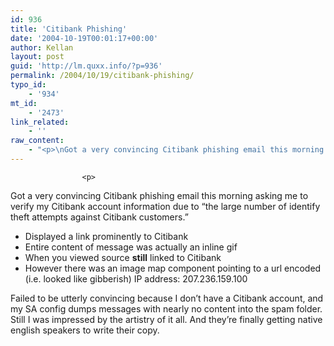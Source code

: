 ```yaml
---
id: 936
title: 'Citibank Phishing'
date: '2004-10-19T00:01:17+00:00'
author: Kellan
layout: post
guid: 'http://lm.quxx.info/?p=936'
permalink: /2004/10/19/citibank-phishing/
typo_id:
    - '934'
mt_id:
    - '2473'
link_related:
    - ''
raw_content:
    - "<p>\nGot a very convincing Citibank phishing email this morning asking me to verify my Citibank account information due to \\\"the large number of identify theft attempts against Citibank customers.\\\"  \n<ul>\n<li>Displayed a link prominently to Citibank</li>\n<li>Entire content of message was actually an inline gif</li>\n<li>When you viewed source <b>still</b> linked to Citibank</li>\n<li>However there was an image map component pointing to a url encoded (i.e. looked like gibberish) IP address: 207.236.159.100</li>\n</ul>\n\nFailed to be utterly convincing because I don\\'t have a Citibank account, and my SA config dumps messages with nearly no content into the spam folder.  Still I was impressed by the artistry of it all.  And they\\'re finally getting native english speakers to write their copy.\n</p>"
---
```


```
                <p>

```

Got a very convincing Citibank phishing email this morning asking me to verify my Citibank account information due to “the large number of identify theft attempts against Citibank customers.”

- Displayed a link prominently to Citibank
- Entire content of message was actually an inline gif
- When you viewed source **still** linked to Citibank
- However there was an image map component pointing to a url encoded (i.e. looked like gibberish) IP address: 207.236.159.100

Failed to be utterly convincing because I don’t have a Citibank account, and my SA config dumps messages with nearly no content into the spam folder. Still I was impressed by the artistry of it all. And they’re finally getting native english speakers to write their copy.